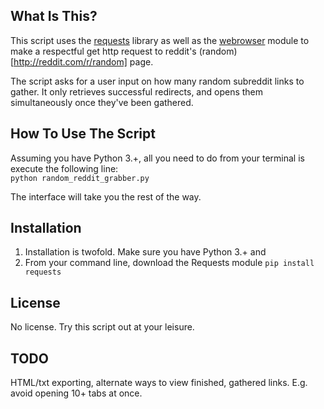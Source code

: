 What Is This?
-------------

This script uses the [requests](http://www.python-requests.org/en/latest/)
library as well as the
[webrowser](https://docs.python.org/3/library/webbrowser.html) module
to make a respectful get http request to reddit's
(random)[http://reddit.com/r/random] page.

The script asks for a user input on how many random subreddit links to gather.
It only retrieves successful redirects, and opens them simultaneously
once they've been gathered.

How To Use The Script
-----------------------

Assuming you have Python 3.+, all you need to do from your terminal is execute
the following line:   
``python random_reddit_grabber.py``

The interface will take you the rest of the way.

Installation
-----------------------

1. Installation is twofold. Make sure you have Python 3.+ and
2. From your command line, download the Requests module
``pip install requests``

License
--------------------------

No license. Try this script out at your leisure.

TODO
--------------------------

HTML/txt exporting, alternate ways to view finished, gathered links. E.g. avoid
opening 10+ tabs at once.
